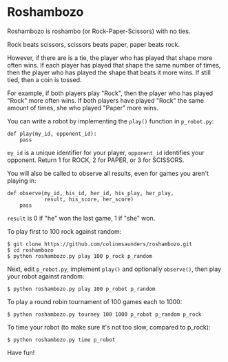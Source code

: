 Roshambozo
==========

Roshambozo is roshambo (or Rock-Paper-Scissors) with no ties.

Rock beats scissors, scissors beats paper, paper beats rock.

However, if there are is a tie, the player who has played that shape
more often wins. If each player has played that shape the same number 
of times, then the player who has played the shape that beats it more
wins. If still tied, then a coin is tossed.

For example, if both players play "Rock", then the player who
has played "Rock" more often wins. If both players have played 
"Rock" the same amount of times, she who played "Paper" more wins.

You can write a robot by implementing the `play()` function in 
`p_robot.py`:

    def play(my_id, opponent_id):
        pass

`my_id` is a unique identifier for your player, 
`opponent_id` identifies your opponent. Return 1 for ROCK, 
2 for PAPER, or 3 for SCISSORS.

You will also be called to observe all results, even for games you
aren't playing in:

    def observe(my_id, his_id, her_id, his_play, her_play, 
                result, his_score, her_score)
        pass

`result` is 0 if "he" won the last game, 1 if "she" won.

To play first to 100 rock against random:

    $ git clone https://github.com/colinmsaunders/roshambozo.git
    $ cd roshambozo
    $ python roshambozo.py play 100 p_rock p_random

Next, edit `p_robot.py`, implement `play()` and optionally `observe()`, 
then play your robot against random:

    $ python roshambozo.py play 100 p_robot p_random

To play a round robin tournament of 100 games each to 1000:
    
    $ python roshambozo.py tourney 100 1000 p_robot p_random p_rock 

To time your robot (to make sure it's not too slow, compared to p\_rock):

    $ python roshambozo.py time p_robot

Have fun!

